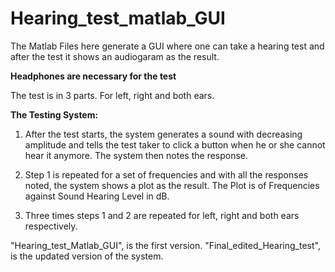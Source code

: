 # Hearing_test_matlab_GUI

The Matlab Files here generate a GUI where one can take a hearing test and after the test it shows an audiogaram as the result.

**Headphones are necessary for the test**

The test is in 3 parts. For left, right and both ears.

**The Testing System:**
1. After the test starts, the system generates a sound with decreasing amplitude and tells the test taker 
to click a button when he or she cannot hear it anymore. The system then notes the response.

2. Step 1 is repeated for a set of frequencies and with all the responses noted, the system 
shows a plot as the result. The Plot is of Frequencies against Sound Hearing Level in dB.

3. Three times steps 1 and 2 are repeated for left, right and both ears respectively.

"Hearing_test_Matlab_GUI", is the first version. "Final_edited_Hearing_test", is the updated version of the system.
